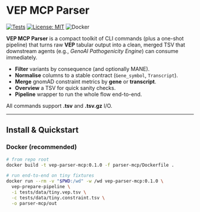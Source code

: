 # VEP MCP Parser

[![Tests](https://img.shields.io/github/actions/workflow/status/salshk/vep-mcps/test.yaml?branch=master)](https://github.com/salshk/vep-mcps/actions/workflows/test.yaml)
[![License: MIT](https://img.shields.io/badge/License-MIT-yellow.svg)](./LICENSE)
![Docker](https://img.shields.io/badge/docker-ready-blue)

**VEP MCP Parser** is a compact toolkit of CLI commands (plus a one-shot pipeline) that turns raw **VEP** tabular output into a clean, merged TSV that downstream agents (e.g., *GenoAI Pathogenicity Engine*) can consume immediately.

- **Filter** variants by consequence (and optionally MANE).
- **Normalise** columns to a stable contract (`Gene_symbol`, `Transcript`).
- **Merge** gnomAD constraint metrics by **gene** or **transcript**.
- **Overview** a TSV for quick sanity checks.
- **Pipeline** wrapper to run the whole flow end-to-end.

All commands support **.tsv** and **.tsv.gz** I/O.

---

## Install & Quickstart

### Docker (recommended)

```bash
# from repo root
docker build -t vep-parser-mcp:0.1.0 -f parser-mcp/Dockerfile .

# run end-to-end on tiny fixtures
docker run --rm -v "$PWD:/wd" -w /wd vep-parser-mcp:0.1.0 \
  vep-prepare-pipeline \
  -i tests/data/tiny.vep.tsv \
  -c tests/data/tiny.constraint.tsv \
  -o parser-mcp/out
```


